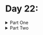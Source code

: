# Day 22: 

<details>
  <summary>Part One</summary>


</details>

<details>
  <summary>Part Two</summary>


</details>